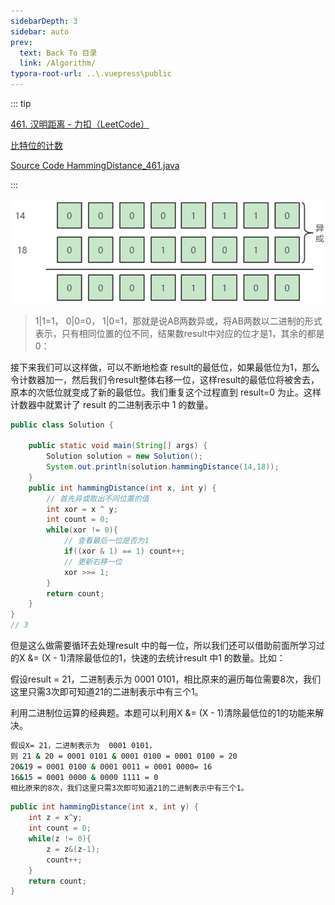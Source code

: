 ```yaml
---
sidebarDepth: 3
sidebar: auto
prev:
  text: Back To 目录
  link: /Algorithm/
typora-root-url: ..\.vuepress\public
---
```




::: tip

[461. 汉明距离 - 力扣（LeetCode）](https://leetcode.cn/problems/hamming-distance/submissions/)

[比特位的计数](https://q10viking.github.io/Algorithm/%E6%AF%94%E7%89%B9%E4%BD%8D%E8%AE%A1%E6%95%B0.html)

[Source Code HammingDistance_461.java](https://github.com/Q10Viking/learncode/blob/main/algorithm/src/main/java/org/hzz/bit/HammingDistance_461.java)

:::

![image-20230924205247180](/images/algorithm/image-20230924205247180.png)

> 1|1=1， 0|0=0， 1|0=1，那就是说AB两数异或，将AB两数以二进制的形式表示，只有相同位置的位不同，结果数result中对应的位才是1，其余的都是0：

接下来我们可以这样做，可以不断地检查 result的最低位，如果最低位为1，那么令计数器加一，然后我们令result整体右移一位，这样result的最低位将被舍去，原本的次低位就变成了新的最低位。我们重复这个过程直到 result=0 为止。这样计数器中就累计了 result 的二进制表示中 1 的数量。

```java
public class Solution {

    public static void main(String[] args) {
        Solution solution = new Solution();
        System.out.println(solution.hammingDistance(14,18));
    }
    public int hammingDistance(int x, int y) {
        // 首先异或取出不同位置的值
        int xor = x ^ y;
        int count = 0;
        while(xor != 0){
            // 查看最后一位是否为1
            if((xor & 1) == 1) count++;
            // 更新右移一位
            xor >>= 1;
        }
        return count;
    }
}
// 3
```

但是这么做需要循环去处理result 中的每一位，所以我们还可以借助前面所学习过的X &= (X - 1)清除最低位的1，快速的去统计result 中1 的数量。比如：

假设result = 21，二进制表示为 0001 0101，相比原来的遍历每位需要8次，我们这里只需3次即可知道21的二进制表示中有三个1。

利用二进制位运算的经典题。本题可以利用X &= (X - 1)清除最低位的1的功能来解决。

```sh
假设X= 21，二进制表示为  0001 0101，
则 21 & 20 = 0001 0101 & 0001 0100 = 0001 0100 = 20
20&19 = 0001 0100 & 0001 0011 = 0001 0000= 16
16&15 = 0001 0000 & 0000 1111 = 0
相比原来的8次，我们这里只需3次即可知道21的二进制表示中有三个1。
```

```java
public int hammingDistance(int x, int y) {
    int z = x^y;
    int count = 0;
    while(z != 0){
        z = z&(z-1);
        count++;
    }
    return count;
}
```

